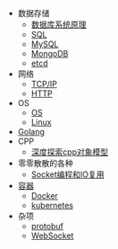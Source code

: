 * 数据存储
  * [数据库系统原理](datastorage/数据库系统原理/数据库系统原理.md)
  * [SQL](datastorage/SQL及MySQL/SQL/SQL.md)
  * [MySQL](datastorage/SQL及MySQL/MySQL/MySQL.md)
  * [MongoDB](datastorage/MongoDB/MongoDB.md)
  * [etcd](datastorage/etcd/概述.md)
* 网络
  * [TCP/IP](network/tcp-ip/README.md)
  * [HTTP](network/http/README.md)
* OS
  * [OS](OS/OS/README.md)
  * [Linux](OS/Linux/README.md)
* [Golang](golang/README.md)
* CPP
  * [深度探索cpp对象模型](cpp/深度探索cpp对象模型.md)
* 零零散散的各种
  * [Socket编程和IO复用](零零散散的各种/Socket编程和IO复用/Socket编程和IO复用.md)
* [容器](container/README.md)
  * [Docker](container/docker/README.md)
  * [kubernetes](container/kubernetes/README.md)
* 杂项
  * [protobuf](sundry/protobuf/README.md)
  * [WebSocket](sundry/WebSocket/README.md)

